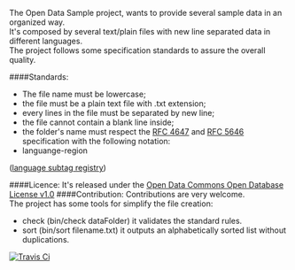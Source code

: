 The Open Data Sample project, wants to provide several sample data in an organized way.  
It's composed by several text/plain files with new line separated data in different languages.  
The project follows some specification standards to assure the overall quality. 

####Standards:
 - The file name must be lowercase;
 - the file must be a plain text file with .txt extension;
 - every lines in the file must be separated by new line;
 - the file cannot contain a blank line inside;
 - the folder's name must respect the [RFC 4647](http://www.rfc-editor.org/rfc/rfc4647.txt) and [RFC 5646](http://www.rfc-editor.org/rfc/rfc5646.txt) specification with the following notation: 
  - languange-region 
   
 ([language subtag registry](http://www.iana.org/assignments/language-subtag-registry/language-subtag-registry))

####Licence:
It's released under the [Open Data Commons Open Database License v1.0](http://opendatacommons.org/licenses/odbl/1.0/)
####Contribution:
Contributions are very welcome.  
The project has some tools for simplify the file creation:
 - check (bin/check dataFolder) it validates the standard rules.
 - sort (bin/sort filename.txt) it outputs an alphabetically sorted list without duplications.

[![Travis Ci](https://travis-ci.org/niklongstone/open-data-sample.svg?branch=master)](https://travis-ci.org/niklongstone/open-data-sample) 
